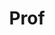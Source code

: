 ---
layout: person
given: Zoubin
family: Ghahramani
department: Department of Engineering
title: Prof
job_title: Professor of Information Engineering
image: /assets/uploads/Ghahramani_Zoubin.jpg
webpage: https://mlg.eng.cam.ac.uk/zoubin/
biography: 'Zoubin Ghahramani is Professor of Information Engineering at the University
  of Cambridge and a Vice President of Research at Google DeepMind. He is a Fellow
  of St John''s College Cambridge. He has worked and studied at the University of
  Pennsylvania, MIT, the University of Toronto, the Gatsby Unit at UCL, and CMU.   He
  has served as programme and general chair of the leading international conferences
  in machine learning: AISTATS, ICML, and NIPS. In 2015 he was elected a Fellow of
  the Royal Society.'
---